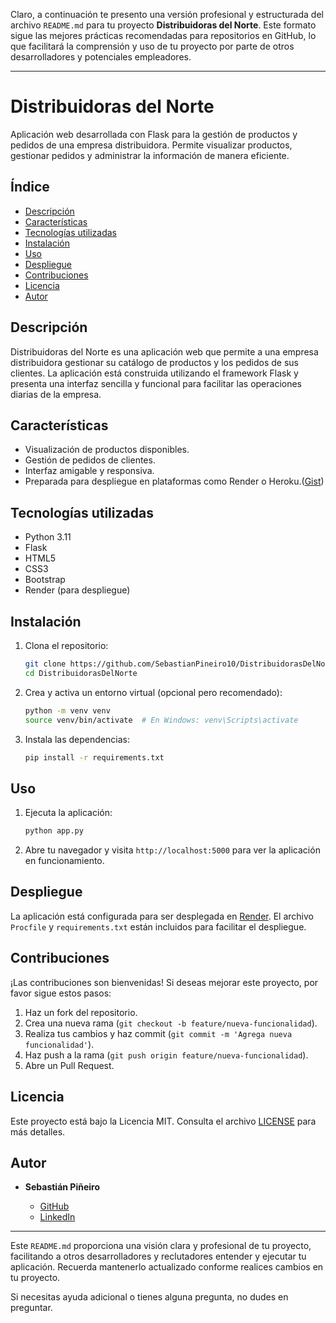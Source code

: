 Claro, a continuación te presento una versión profesional y estructurada del archivo `README.md` para tu proyecto **Distribuidoras del Norte**. Este formato sigue las mejores prácticas recomendadas para repositorios en GitHub, lo que facilitará la comprensión y uso de tu proyecto por parte de otros desarrolladores y potenciales empleadores.

---

# Distribuidoras del Norte

Aplicación web desarrollada con Flask para la gestión de productos y pedidos de una empresa distribuidora. Permite visualizar productos, gestionar pedidos y administrar la información de manera eficiente.

## Índice

* [Descripción](#descripción)
* [Características](#características)
* [Tecnologías utilizadas](#tecnologías-utilizadas)
* [Instalación](#instalación)
* [Uso](#uso)
* [Despliegue](#despliegue)
* [Contribuciones](#contribuciones)
* [Licencia](#licencia)
* [Autor](#autor)

## Descripción

Distribuidoras del Norte es una aplicación web que permite a una empresa distribuidora gestionar su catálogo de productos y los pedidos de sus clientes. La aplicación está construida utilizando el framework Flask y presenta una interfaz sencilla y funcional para facilitar las operaciones diarias de la empresa.

## Características

* Visualización de productos disponibles.
* Gestión de pedidos de clientes.
* Interfaz amigable y responsiva.
* Preparada para despliegue en plataformas como Render o Heroku.([Gist][1])

## Tecnologías utilizadas

* Python 3.11
* Flask
* HTML5
* CSS3
* Bootstrap
* Render (para despliegue)

## Instalación

1. Clona el repositorio:

   ```bash
   git clone https://github.com/SebastianPineiro10/DistribuidorasDelNorte.git
   cd DistribuidorasDelNorte
   ```

2. Crea y activa un entorno virtual (opcional pero recomendado):

   ```bash
   python -m venv venv
   source venv/bin/activate  # En Windows: venv\Scripts\activate
   ```

3. Instala las dependencias:

   ```bash
   pip install -r requirements.txt
   ```

## Uso

1. Ejecuta la aplicación:

   ```bash
   python app.py
   ```

2. Abre tu navegador y visita `http://localhost:5000` para ver la aplicación en funcionamiento.

## Despliegue

La aplicación está configurada para ser desplegada en [Render](https://render.com/). El archivo `Procfile` y `requirements.txt` están incluidos para facilitar el despliegue.

## Contribuciones

¡Las contribuciones son bienvenidas! Si deseas mejorar este proyecto, por favor sigue estos pasos:

1. Haz un fork del repositorio.
2. Crea una nueva rama (`git checkout -b feature/nueva-funcionalidad`).
3. Realiza tus cambios y haz commit (`git commit -m 'Agrega nueva funcionalidad'`).
4. Haz push a la rama (`git push origin feature/nueva-funcionalidad`).
5. Abre un Pull Request.

## Licencia

Este proyecto está bajo la Licencia MIT. Consulta el archivo [LICENSE](LICENSE) para más detalles.

## Autor

* **Sebastián Piñeiro**

  * [GitHub](https://github.com/SebastianPineiro10)
  * [LinkedIn](https://www.linkedin.com/in/sebastianpineiro/)

---

Este `README.md` proporciona una visión clara y profesional de tu proyecto, facilitando a otros desarrolladores y reclutadores entender y ejecutar tu aplicación. Recuerda mantenerlo actualizado conforme realices cambios en tu proyecto.

Si necesitas ayuda adicional o tienes alguna pregunta, no dudes en preguntar.

[1]: https://gist.github.com/DomPizzie/7a5ff55ffa9081f2de27c315f5018afc?utm_source=chatgpt.com "A simple README.md template - GitHub Gist"
